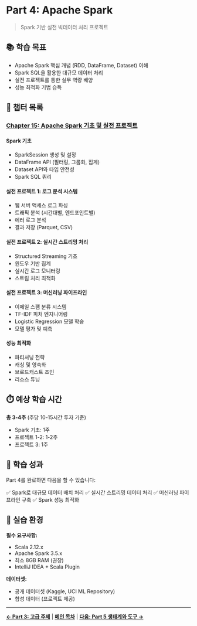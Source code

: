 # Part 4: Apache Spark

> Spark 기반 실전 빅데이터 처리 프로젝트

## 📚 학습 목표

- Apache Spark 핵심 개념 (RDD, DataFrame, Dataset) 이해
- Spark SQL을 활용한 대규모 데이터 처리
- 실전 프로젝트를 통한 실무 역량 배양
- 성능 최적화 기법 습득

## 📖 챕터 목록

### [Chapter 15: Apache Spark 기초 및 실전 프로젝트](chapter15-apache-spark.md)

#### Spark 기초
- SparkSession 생성 및 설정
- DataFrame API (필터링, 그룹화, 집계)
- Dataset API와 타입 안전성
- Spark SQL 쿼리

#### 실전 프로젝트 1: 로그 분석 시스템
- 웹 서버 액세스 로그 파싱
- 트래픽 분석 (시간대별, 엔드포인트별)
- 에러 로그 분석
- 결과 저장 (Parquet, CSV)

#### 실전 프로젝트 2: 실시간 스트리밍 처리
- Structured Streaming 기초
- 윈도우 기반 집계
- 실시간 로그 모니터링
- 스트림 처리 최적화

#### 실전 프로젝트 3: 머신러닝 파이프라인
- 이메일 스팸 분류 시스템
- TF-IDF 피처 엔지니어링
- Logistic Regression 모델 학습
- 모델 평가 및 예측

#### 성능 최적화
- 파티셔닝 전략
- 캐싱 및 영속화
- 브로드캐스트 조인
- 리소스 튜닝

## ⏱️ 예상 학습 시간

**총 3-4주** (주당 10-15시간 투자 기준)

- Spark 기초: 1주
- 프로젝트 1-2: 1-2주
- 프로젝트 3: 1주

## 🎯 학습 성과

Part 4를 완료하면 다음을 할 수 있습니다:

✅ Spark로 대규모 데이터 배치 처리
✅ 실시간 스트리밍 데이터 처리
✅ 머신러닝 파이프라인 구축
✅ Spark 성능 최적화

## 🔧 실습 환경

**필수 요구사항:**
- Scala 2.12.x
- Apache Spark 3.5.x
- 최소 8GB RAM (권장)
- IntelliJ IDEA + Scala Plugin

**데이터셋:**
- 공개 데이터셋 (Kaggle, UCI ML Repository)
- 합성 데이터 (프로젝트 제공)

---

**[← Part 3: 고급 주제](../part3-advanced/README.md)** | **[메인 목차](../README.md)** | **[다음: Part 5 생태계와 도구 →](../part5-ecosystem/README.md)**
